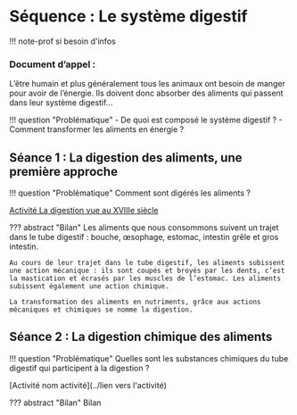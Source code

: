 # Séquence : Le système digestif

!!! note-prof
    si besoin d'infos


### Document d’appel :

L’être humain et plus généralement tous les animaux ont besoin de manger pour avoir de l’énergie. Ils doivent donc absorber des aliments qui passent dans leur système digestif…

!!! question "Problématique"
    - De quoi est composé le système digestif ? 
    - Comment transformer les aliments en énergie ? 


    


## Séance 1 : La digestion des aliments, une première approche


!!! question "Problématique"
    Comment sont digérés les aliments ?


[Activité La digestion vue au XVIIIe siècle](../etudeDigestion)




??? abstract "Bilan"
    Les aliments que nous consommons suivent un trajet dans le tube digestif : bouche, œsophage, estomac, intestin grêle et gros intestin.
    
    Au cours de leur trajet dans le tube digestif, les aliments subissent une action mécanique : ils sont coupés et broyés par les dents, c’est la mastication et écrasés par les muscles de l’estomac. Les aliments subissent également une action chimique.
    
    La transformation des aliments en nutriments, grâce aux actions mécaniques et chimiques se nomme la digestion.



## Séance 2 : La digestion chimique des aliments


!!! question "Problématique"
    Quelles sont les substances chimiques du tube digestif qui participent à la digestion ?

    
[Activité nom activité](../lien vers l'activité)




??? abstract "Bilan"
    Bilan

<div style="page-break-after: always;"></div>

